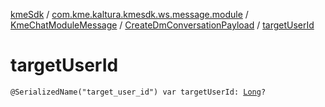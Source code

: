 [kmeSdk](../../../index.md) / [com.kme.kaltura.kmesdk.ws.message.module](../../index.md) / [KmeChatModuleMessage](../index.md) / [CreateDmConversationPayload](index.md) / [targetUserId](./target-user-id.md)

# targetUserId

`@SerializedName("target_user_id") var targetUserId: `[`Long`](https://kotlinlang.org/api/latest/jvm/stdlib/kotlin/-long/index.html)`?`